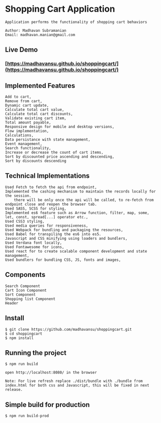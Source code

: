 # Shopping Cart Application

    Application performs the functionality of shopping cart behaviors 

    Author: Madhavan Subramanian
    Email: madhavan.manian@gmail.com

## Live Demo
### [https://madhavansu.github.io/shoppingcart/](https://madhavansu.github.io/shoppingcart/)

## Implemented Features
    Add to cart, 
    Remove from cart, 
    Dynamic cart update,
    Calculate total cart value, 
    Calculate total cart discounts, 
    Validate existing cart item,
    Total amount payable,
    Responsive design for mobile and desktop versions,
    Flow implementation,
    Calculations,
    Data persistance with state management,
    Event management,
    Search functionality,
    Increase or decrease the count of cart items,
    Sort by discounted price ascending and descending,
    Sort by discounts descending

## Technical Implementations
    Used Fetch to fetch the api from endpoint,
    Implemented the cashing mechanism to maintain the records locally for the session. 
        there will be only once the api will be called, to re-fetch from endpoint close and reopen the browser tab.
    Used SASS, SCSS for styling,
    Implemented es6 feature such as Arrow function, filter, map, some, let, const, spread[...] operator etc.,
    Used CSS3 styling,
    Used media queries for responsiveness,
    Used Webpack for bundling and packaging the resources,
    Used Babel for transpiling the es6 into es5.
    Javascript and CSS minifying using loaders and bundlers,
    Used Verdana font locally,
    Used Fontawesome for icons,
    Used react for to create scalable component development and state management,
    Used bundlers for bundling CSS, JS, fonts and images,

## Components
    Search Component
    Cart Icon Component
    Sort Component
    Shopping list Component
    Header

## Install

    $ git clone https://github.com/madhavansu/shoppingcart.git
    $ cd shoppingcart
    $ npm install

## Running the project

    $ npm run build

    open http://localhost:8080/ in the browser
    
    Note: For live refresh replace ./dist/bundle with ./bundle from index.html for both css and Javascript, this will be fixed in next release.  

## Simple build for production

    $ npm run build-prod

    